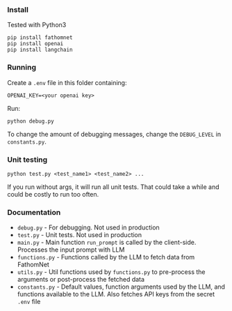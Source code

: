### Install
Tested with Python3
```
pip install fathomnet
pip install openai
pip install langchain
```

### Running
Create a `.env` file in this folder containing:
```
OPENAI_KEY=<your openai key>
```

Run: 
```
python debug.py
```
To change the amount of debugging messages, change the `DEBUG_LEVEL` in `constants.py`.

### Unit testing
```
python test.py <test_name1> <test_name2> ...
```
If you run without args, it will run all unit tests. That could take a while and could be costly to run too often.

### Documentation
- `debug.py` - For debugging. Not used in production
- `test.py` - Unit tests. Not used in production
- `main.py` - Main function `run_prompt` is called by the client-side. Processes the input prompt with LLM
- `functions.py` - Functions called by the LLM to fetch data from FathomNet
- `utils.py` - Util functions used by `functions.py` to pre-process the arguments or post-process the fetched data
- `constants.py` - Default values, function arguments used by the LLM, and functions available to the LLM. Also fetches API keys from the secret `.env` file
